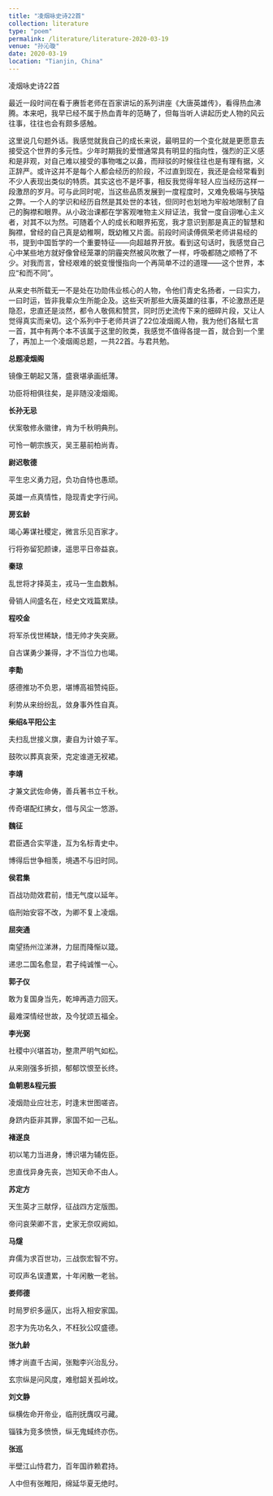 ```yaml
---
title: "凌烟咏史诗22首"
collection: literature
type: "poem"
permalink: /literature/literature-2020-03-19
venue: "孙沁璇"
date: 2020-03-19
location: "Tianjin, China"
---
```


凌烟咏史诗22首

最近一段时间在看于赓哲老师在百家讲坛的系列讲座《大唐英雄传》，看得热血沸腾。本来吧，我早已经不属于热血青年的范畴了，但每当听人讲起历史人物的风云往事，往往也会有颇多感触。

这里说几句题外话。我感觉就我自己的成长来说，最明显的一个变化就是更愿意去接受这个世界的多元性。少年时期我的爱憎通常具有明显的指向性，强烈的正义感和是非观，对自己难以接受的事物嗤之以鼻，而辩驳的时候往往也是有理有据，义正辞严。或许这并不是每个人都会经历的阶段，不过直到现在，我还是会经常看到不少人表现出类似的特质。其实这也不是坏事，相反我觉得年轻人应当经历这样一段激昂的岁月。可与此同时呢，当这些品质发展到一度程度时，又难免极端与狭隘之弊。一个人的学识和经历自然是其处世的本钱，但同时也划地为牢般地限制了自己的胸襟和眼界。从小政治课都在学客观唯物主义辩证法，我曾一度自诩唯心主义者，对其不以为然。可随着个人的成长和眼界拓宽，我才意识到那是真正的智慧和胸襟，曾经的自己真是幼稚啊，既幼稚又片面。前段时间读傅佩荣老师讲易经的书，提到中国哲学的一个重要特征——向超越界开放。看到这句话时，我感觉自己心中某些地方就好像曾经笼罩的阴霾突然被风吹散了一样，呼吸都随之顺畅了不少。对我而言，曾经艰难的蜕变慢慢指向一个再简单不过的道理——这个世界，本应“和而不同”。

从来史书所载无一不是处在功勋伟业核心的人物，令他们青史名扬者，一曰实力，一曰时运，皆非我辈众生所能企及。这些天听那些大唐英雄的往事，不论激昂还是隐忍，忠直还是淡然，都令人敬佩和赞赏，同时历史流传下来的细碎片段，又让人觉得真实而亲切。这个系列中于老师共讲了22位凌烟阁人物，我为他们各赋七言一首，其中有两个本不该属于这里的败类，我感觉不值得各提一首，就合到一个里了，再加上一个凌烟阁总题，一共22首。与君共勉。


**总题凌烟阁**

镜像王朝起又落，盛衰堪承画纸薄。

功臣将相俱往矣，是非随没凌烟阁。

**长孙无忌**

伏案敬修永徽律，肯为千秋明典刑。

可怜一朝宗族灭，吴王墓前柏尚青。

**尉迟敬德**

平生忠义勇力冠，负功自恃也愚顽。

英雄一点真情性，隐现青史字行间。

**房玄龄**

竭心筹谋社稷定，微言乐见百家才。

行将弥留犯颜谏，遥思平日帝益哀。

**秦琼**

乱世将才择英主，戎马一生血数斛。

骨销人间盛名在，经史文戏篇累牍。

**程咬金**

将军杀伐世稀缺，惜无帅才失突厥。

自古谋勇少兼得，才不当位力也竭。

**李勣**

感德推功不负恩，堪博高祖赞纯臣。

利势从来纷纷乱，敛身事外性自真。

**柴绍&平阳公主**

夫扫乱世接义旗，妻自为计娘子军。

鼓吹以葬真哀荣，克定谁道无衩裙。

**李靖**

才兼文武佐命俦，善兵著书立千秋。

传奇堪配红拂女，借与风尘一悠游。

**魏征**

君臣遇合实罕逢，互为名标青史中。

博得后世争相羡，境遇不与旧时同。

**侯君集**

百战功勋效君前，惜无气度以延年。

临刑始安容不改，为卿不复上凌烟。

**屈突通**

南望扬州泣涕淋，力屈而降惭以箴。

递忠二国名愈显，君子纯诚惟一心。

**郭子仪**

敢为复国身当先，乾坤再造力回天。

最难深情经世故，及今犹颂五福全。

**李光弼**

社稷中兴堪首功，整肃严明气如松。

从来刚强多折损，郁郁饮恨至长终。

**鱼朝恩&程元振**

凌烟勋业应壮志，时逢末世图嗟咨。

身跻内臣非其罪，家国不如一己私。

**褚遂良**

初以笔力当进身，博识堪为辅佐臣。

忠直伐异身先丧，岂知天命不由人。

**苏定方**

天生英才三献俘，征战四方定版图。

帝问哀荣卿不言，史家无奈叹阙如。

**马燧**

弃儒为求百世功，三战恢宏智不穷。

可叹声名误遭累，十年闲散一老翁。

**娄师德**

时局罗织多逼仄，出将入相安家国。

忍字为先功名久，不枉狄公叹盛德。

**张九龄**

博才尚直千古闻，张黜李兴治乱分。

玄宗纵是问风度，难慰韶关孤岭坟。

**刘文静**

纵横佐命开帝业，临刑抚膺叹弓藏。

锱铢为竞多愤愤，纵无鬼蜮终亦伤。

**张巡**

半壁江山恃君力，百年国祚赖君持。

人中但有张睢阳，绵延华夏无绝时。
